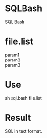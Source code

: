 # SQLBash
SQL Bash

# file.list 
param1<br />
param2<br />
param3<br />

# Use
sh sql.bash file.list

# Result
SQL in text format.
